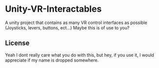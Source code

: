 # Unity-VR-Interactables
A unity project that contains as many VR control interfaces as possible (Joysticks, levers, buttons, ect...) Maybe this is of use to you?


## License
Yeah I dont really care what you do with this, but hey, if you use it, I would appreciate if my name is dropped somewhere.
